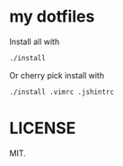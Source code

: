 # my dotfiles

Install all with

```bash
./install
```

Or cherry pick install with

```bash
./install .vimrc .jshintrc
```


# LICENSE

MIT.
